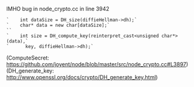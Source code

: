 IMHO bug in node_crypto.cc in line 3942

	`    int dataSize = DH_size(diffieHellman->dh);`
	`    char* data = new char[dataSize];`
	``
	`    int size = DH_compute_key(reinterpret_cast<unsigned char*>(data),`
	`      key, diffieHellman->dh);`

(ComputeSecret: https://github.com/joyent/node/blob/master/src/node_crypto.cc#L3897)
(DH_generate_key: http://www.openssl.org/docs/crypto/DH_generate_key.html)




